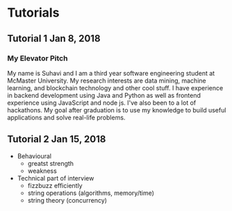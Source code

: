 # Tutorials

## Tutorial 1 Jan 8, 2018

### My Elevator Pitch

My name is Suhavi and I am a third year software engineering student at McMaster University. My research interests are data mining, machine learning, and blockchain technology and other cool stuff. I have experience in backend development using Java and Python as well as frontend experience using JavaScript and node js. I've also been to a lot of hackathons. My goal after graduation is to use my knowledge to build useful applications and solve real-life problems.

## Tutorial 2 Jan 15, 2018

- Behavioural
    - greatst strength
    - weakness
- Technical part of interview
    - fizzbuzz efficiently
    - string operations (algorithms, memory/time)
    - string theory (concurrency)